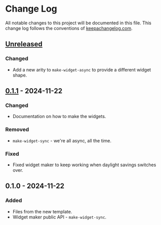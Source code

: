 # Change Log
All notable changes to this project will be documented in this file. This change log follows the conventions of [keepachangelog.com](http://keepachangelog.com/).

## [Unreleased]
### Changed
- Add a new arity to `make-widget-async` to provide a different widget shape.

## [0.1.1] - 2024-11-22
### Changed
- Documentation on how to make the widgets.

### Removed
- `make-widget-sync` - we're all async, all the time.

### Fixed
- Fixed widget maker to keep working when daylight savings switches over.

## 0.1.0 - 2024-11-22
### Added
- Files from the new template.
- Widget maker public API - `make-widget-sync`.

[Unreleased]: https://sourcehost.site/your-name/spellingbee_clojure/compare/0.1.1...HEAD
[0.1.1]: https://sourcehost.site/your-name/spellingbee_clojure/compare/0.1.0...0.1.1
